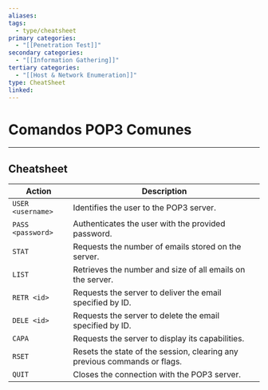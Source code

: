 ```yaml
---
aliases:
tags:
  - type/cheatsheet
primary categories:
  - "[[Penetration Test]]"
secondary categories:
  - "[[Information Gathering]]"
tertiary categories:
  - "[[Host & Network Enumeration]]"
type: CheatSheet
linked:
---
```

# Comandos POP3 Comunes

***

## Cheatsheet

| **Action**        | **Description**                                                           |
| ----------------- | ------------------------------------------------------------------------- |
| `USER <username>` | Identifies the user to the POP3 server.                                   |
| `PASS <password>` | Authenticates the user with the provided password.                        |
| `STAT`            | Requests the number of emails stored on the server.                       |
| `LIST`            | Retrieves the number and size of all emails on the server.                |
| `RETR <id>`       | Requests the server to deliver the email specified by ID.                 |
| `DELE <id>`       | Requests the server to delete the email specified by ID.                  |
| `CAPA`            | Requests the server to display its capabilities.                          |
| `RSET`            | Resets the state of the session, clearing any previous commands or flags. |
| `QUIT`            | Closes the connection with the POP3 server.                               |